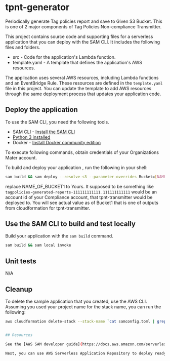 # tpnt-generator

Periodically generate Tag policies report and save to Given S3 Bucket.
This is one of 2 major components of Tag Policies Non-compliance Transmitter.

This project contains source code and supporting files for a serverless application that you can deploy with the SAM CLI. It includes the following files and folders.

- src - Code for the application's Lambda function.
- template.yaml - A template that defines the application's AWS resources.

The application uses several AWS resources, including Lambda functions and an EventBridge Rule. These resources are defined in the `template.yaml` file in this project. You can update the template to add AWS resources through the same deployment process that updates your application code.

## Deploy the application

To use the SAM CLI, you need the following tools.

* SAM CLI - [Install the SAM CLI](https://docs.aws.amazon.com/serverless-application-model/latest/developerguide/serverless-sam-cli-install.html)
* [Python 3 installed](https://www.python.org/downloads/)
* Docker - [Install Docker community edition](https://hub.docker.com/search/?type=edition&offering=community)

To execute following commands, obtain credentials of your Organizations Mater account.

To build and deploy your application , run the following in your shell:

```bash
sam build && sam deploy --resolve-s3 --parameter-overrides Bucket=[NAME_OF_BUCKET1]
```

replace NAME_OF_BUCKET1 to Yours.
It supposed to be something like `tagpolicies-generated-reports-111111111111`.
`111111111111` would be an account id of your Compliance account, that tpnt-transmitter would be deployed to.
You will see actual value as of Bucket1 that is one of outputs from cloudformation for tpnt-transmitter.

## Use the SAM CLI to build and test locally

Build your application with the `sam build` command.

```bash
sam build && sam local invoke
```

## Unit tests

N/A

## Cleanup

To delete the sample application that you created, use the AWS CLI. Assuming you used your project name for the stack name, you can run the following:

```bash
aws cloudformation delete-stack --stack-name `cat samconfig.toml | grep -E '^stack_name' | awk '{print $NF}' | tr -d '"'`


## Resources

See the [AWS SAM developer guide](https://docs.aws.amazon.com/serverless-application-model/latest/developerguide/what-is-sam.html) for an introduction to SAM specification, the SAM CLI, and serverless application concepts.

Next, you can use AWS Serverless Application Repository to deploy ready to use Apps that go beyond hello world samples and learn how authors developed their applications: [AWS Serverless Application Repository main page](https://aws.amazon.com/serverless/serverlessrepo/)
